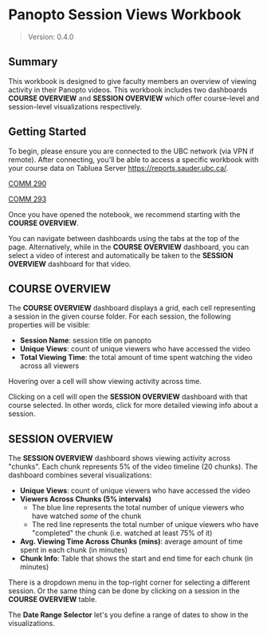 # Panopto Session Views Workbook

> Version: 0.4.0

## Summary

This workbook is designed to give faculty members an overview of viewing activity in their Panopto videos. This workbook includes two dashboards **COURSE OVERVIEW** and **SESSION OVERVIEW** which offer course-level and session-level visualizations respectively.

## Getting Started

To begin, please ensure you are connected to the UBC network (via VPN if remote). After connecting, you'll be able to access a specific workbook with your course data on Tabluea Server https://reports.sauder.ubc.ca/.

[COMM 290](https://reports.sauder.ubc.ca/#/site/Sauder/workbooks/3954/views)

[COMM 293](https://reports.sauder.ubc.ca/#/site/Sauder/workbooks/3956/views)

Once you have opened the notebook, we recommend starting with the **COURSE OVERVIEW**.

You can navigate between dashboards using the tabs at the top of the page. Alternatively, while in the **COURSE OVERVIEW** dashboard, you can select a video of interest and automatically be taken to the **SESSION OVERVIEW** dashboard for that video.

## COURSE OVERVIEW

The **COURSE OVERVIEW** dashboard displays a grid, each cell representing a session in the given course folder. For each session, the following properties will be visible:

- **Session Name**: session title on panopto
- **Unique Views**: count of unique viewers who have accessed the video
- **Total Viewing Time**: the total amount of time spent watching the video across all viewers

Hovering over a cell will show viewing activity across time.

Clicking on a cell will open the **SESSION OVERVIEW** dashboard with that course selected. In other words, click for more detailed viewing info about a session.

## SESSION OVERVIEW

The **SESSION OVERVIEW** dashboard shows viewing activity across "chunks". Each chunk represents 5% of the video timeline (20 chunks). The dashboard combines several visualizations:

- **Unique Views**: count of unique viewers who have accessed the video
- **Viewers Across Chunks (5% intervals)**
  - The blue line represents the total number of unique viewers who have watched _some_ of the chunk
  - The red line represents the total number of unique viewers who have "completed" the chunk (i.e. watched at least 75% of it)
- **Avg. Viewing Time Across Chunks (mins)**: average amount of time spent in each chunk (in minutes)
- **Chunk Info**: Table that shows the start and end time for each chunk (in minutes)

There is a dropdown menu in the top-right corner for selecting a different session. Or the same thing can be done by clicking on a session in the **COURSE OVERVIEW** table.

The **Date Range Selector** let's you define a range of dates to show in the visualizations.
